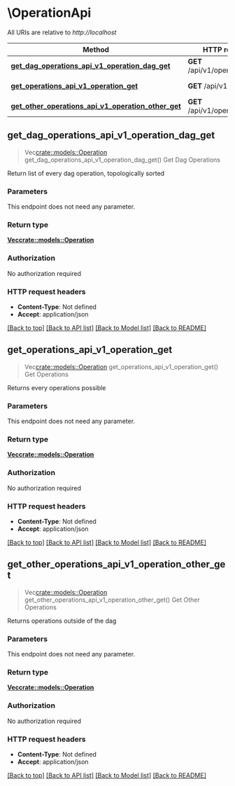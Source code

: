 # \OperationApi

All URIs are relative to *http://localhost*

Method | HTTP request | Description
------------- | ------------- | -------------
[**get_dag_operations_api_v1_operation_dag_get**](OperationApi.md#get_dag_operations_api_v1_operation_dag_get) | **GET** /api/v1/operation/dag | Get Dag Operations
[**get_operations_api_v1_operation_get**](OperationApi.md#get_operations_api_v1_operation_get) | **GET** /api/v1/operation/ | Get Operations
[**get_other_operations_api_v1_operation_other_get**](OperationApi.md#get_other_operations_api_v1_operation_other_get) | **GET** /api/v1/operation/other | Get Other Operations



## get_dag_operations_api_v1_operation_dag_get

> Vec<crate::models::Operation> get_dag_operations_api_v1_operation_dag_get()
Get Dag Operations

Return list of every dag operation, topologically sorted

### Parameters

This endpoint does not need any parameter.

### Return type

[**Vec<crate::models::Operation>**](Operation.md)

### Authorization

No authorization required

### HTTP request headers

- **Content-Type**: Not defined
- **Accept**: application/json

[[Back to top]](#) [[Back to API list]](../README.md#documentation-for-api-endpoints) [[Back to Model list]](../README.md#documentation-for-models) [[Back to README]](../README.md)


## get_operations_api_v1_operation_get

> Vec<crate::models::Operation> get_operations_api_v1_operation_get()
Get Operations

Returns every operations possible

### Parameters

This endpoint does not need any parameter.

### Return type

[**Vec<crate::models::Operation>**](Operation.md)

### Authorization

No authorization required

### HTTP request headers

- **Content-Type**: Not defined
- **Accept**: application/json

[[Back to top]](#) [[Back to API list]](../README.md#documentation-for-api-endpoints) [[Back to Model list]](../README.md#documentation-for-models) [[Back to README]](../README.md)


## get_other_operations_api_v1_operation_other_get

> Vec<crate::models::Operation> get_other_operations_api_v1_operation_other_get()
Get Other Operations

Returns operations outside of the dag

### Parameters

This endpoint does not need any parameter.

### Return type

[**Vec<crate::models::Operation>**](Operation.md)

### Authorization

No authorization required

### HTTP request headers

- **Content-Type**: Not defined
- **Accept**: application/json

[[Back to top]](#) [[Back to API list]](../README.md#documentation-for-api-endpoints) [[Back to Model list]](../README.md#documentation-for-models) [[Back to README]](../README.md)

